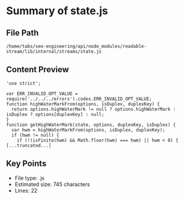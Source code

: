 # Summary of state.js
  
## File Path
`/home/tabs/seo-engineering/api/node_modules/readable-stream/lib/internal/streams/state.js`

## Content Preview
```
'use strict';

var ERR_INVALID_OPT_VALUE = require('../../../errors').codes.ERR_INVALID_OPT_VALUE;
function highWaterMarkFrom(options, isDuplex, duplexKey) {
  return options.highWaterMark != null ? options.highWaterMark : isDuplex ? options[duplexKey] : null;
}
function getHighWaterMark(state, options, duplexKey, isDuplex) {
  var hwm = highWaterMarkFrom(options, isDuplex, duplexKey);
  if (hwm != null) {
    if (!(isFinite(hwm) && Math.floor(hwm) === hwm) || hwm < 0) {
[...truncated...]
```

## Key Points
- File type: .js
- Estimated size: 745 characters
- Lines: 22
